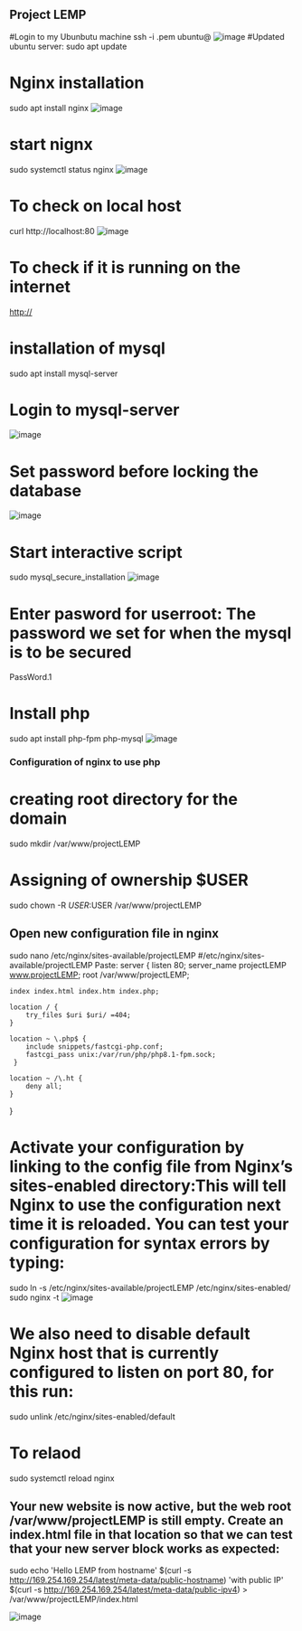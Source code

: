 ## Project LEMP
#Login to my Ubunbutu machine
ssh -i <private-key-name>.pem ubuntu@<Public-IP-address>
![image](https://user-images.githubusercontent.com/53397202/190856424-7e99942a-13f3-41c8-b63b-a7506bd62a77.png)
#Updated ubuntu server: 
  sudo apt update
 # Nginx installation
  sudo apt install nginx
  ![image](https://user-images.githubusercontent.com/53397202/190856697-6723b939-2370-4ab4-aca3-5e1b353caa11.png)
# start nignx
  sudo systemctl status nginx
  ![image](https://user-images.githubusercontent.com/53397202/190856816-29f1a2c5-cb29-4152-8164-a0d07a6267a1.png)
# To check on local host
 curl http://localhost:80
  ![image](https://user-images.githubusercontent.com/53397202/190856910-2e23bc3a-6794-4560-b6ec-327c5f712d27.png)
# To check if it is running on the internet
 [ http://](http://<Public-IP-Address>:80)
  # installation of mysql
  sudo apt install mysql-server
# Login to mysql-server
  ![image](https://user-images.githubusercontent.com/53397202/190857686-145e6b85-ba35-4ddb-8014-cc8dc81041ad.png)
# Set password before locking the database
  ![image](https://user-images.githubusercontent.com/53397202/190857874-1e90d858-f029-4ba5-8f12-09b4e4b9089c.png)
# Start interactive script
  sudo mysql_secure_installation
  ![image](https://user-images.githubusercontent.com/53397202/190857939-ac5b4620-8ae5-4397-a654-6e3e761b5f22.png)
# Enter pasword for userroot: The password we set for when the mysql is to be secured
  PassWord.1
  # Install php
  sudo apt install php-fpm php-mysql
  ![image](https://user-images.githubusercontent.com/53397202/190861086-f16403f4-89db-4971-bacd-8173f638cb82.png)
### Configuration of nginx  to use php
  # creating root directory for the domain
  sudo mkdir /var/www/projectLEMP
  # Assigning of ownership $USER
  sudo chown -R $USER:$USER /var/www/projectLEMP
  
 ## Open new configuration file in nginx
  sudo nano /etc/nginx/sites-available/projectLEMP
 #/etc/nginx/sites-available/projectLEMP
Paste:
server {
    listen 80;
    server_name projectLEMP www.projectLEMP;
    root /var/www/projectLEMP;

    index index.html index.htm index.php;

    location / {
        try_files $uri $uri/ =404;
    }

    location ~ \.php$ {
        include snippets/fastcgi-php.conf;
        fastcgi_pass unix:/var/run/php/php8.1-fpm.sock;
     }

    location ~ /\.ht {
        deny all;
    }

} 
  # Activate your configuration by linking to the config file from Nginx’s sites-enabled directory:This will tell Nginx to use the configuration next time it is reloaded. You can test your configuration for syntax errors by typing:
  sudo ln -s /etc/nginx/sites-available/projectLEMP /etc/nginx/sites-enabled/
  sudo nginx -t
 ![image](https://user-images.githubusercontent.com/53397202/190862000-24524f33-f93d-4c7b-9638-4fa283083ad6.png)
 # We also need to disable default Nginx host that is currently configured to listen on port 80, for this run:
  sudo unlink /etc/nginx/sites-enabled/default
  # To relaod
  sudo systemctl reload nginx
  ## Your new website is now active, but the web root /var/www/projectLEMP is still empty. Create an index.html file in that location so that we can test that your new server block works as expected:
 sudo echo 'Hello LEMP from hostname' $(curl -s http://169.254.169.254/latest/meta-data/public-hostname) 'with public IP' $(curl -s http://169.254.169.254/latest/meta-data/public-ipv4) > /var/www/projectLEMP/index.html
  
  ![image](https://user-images.githubusercontent.com/53397202/190863179-493aecf6-3870-4262-ae35-8a45e6c2560b.png)
  

 
